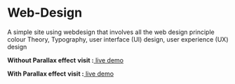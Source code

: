 # Web-Design

A simple site  using  webdesign that involves all the web design principle colour Theory, Typography, user interface (UI) design, user experience (UX) design

**Without Parallax effect**
**visit :**[ live demo](https://www.canva.com/design/DAESQZ_QXSQ/FCRX2KmBuQjMFP-qx3sz7Q/view?website#4:stay)

**With Parallax effect**
**visit :**[ live demo](canva.com/design/DAESQZ_QXSQ/FCRX2KmBuQjMFP-qx3sz7Q/view?website#2:a-hotel)
